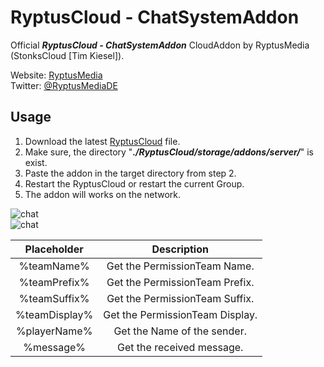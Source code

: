 # RyptusCloud - ChatSystemAddon

Official ***RyptusCloud - ChatSystemAddon*** CloudAddon by RyptusMedia (StonksCloud [Tim Kiesel]).

Website: [RyptusMedia](https://RyptusMedia.de)   
Twitter: [@RyptusMediaDE](https://twitter.com/RyptusMediaDE)

## Usage

1) Download the latest [RyptusCloud](https://github.com/RyptusMedia/RyptusCloud) file.
2) Make sure, the directory "***./RyptusCloud/storage/addons/server/***" is exist.
3) Paste the addon in the target directory from step 2.
4) Restart the RyptusCloud or restart the current Group.
5) The addon will works on the network.

![chat](https://spielestu.be/s/javaw_KfrHamYWWK.png)<br>
![chat](https://spielestu.be/s/notepad%2B%2B_sgZOt4lc6m.png)<br>

| Placeholder | Description |
| :---: | :---: |
| %teamName% | Get the PermissionTeam Name. |
| %teamPrefix% | Get the PermissionTeam Prefix. |
| %teamSuffix% | Get the PermissionTeam Suffix. |
| %teamDisplay% | Get the PermissionTeam Display. |
| %playerName% | Get the Name of the sender. |
| %message% | Get the received message. |
